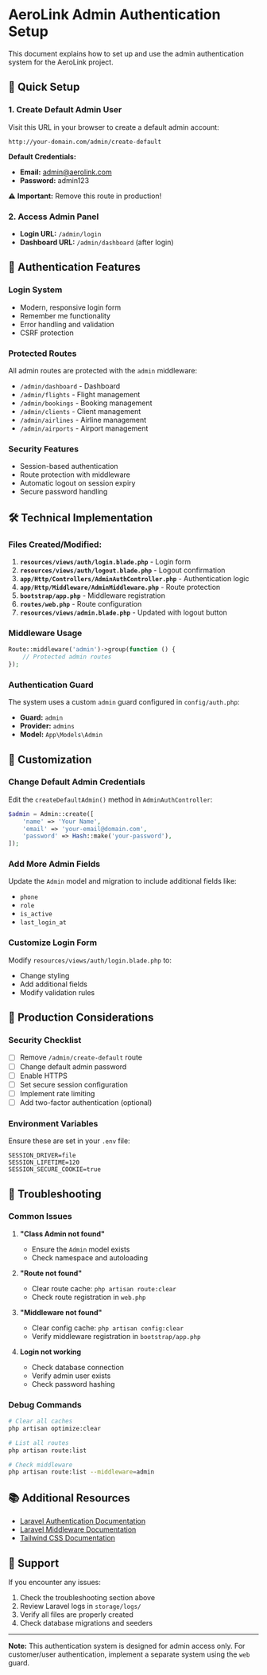 # AeroLink Admin Authentication Setup

This document explains how to set up and use the admin authentication system for the AeroLink project.

## 🚀 **Quick Setup**

### 1. **Create Default Admin User**
Visit this URL in your browser to create a default admin account:
```
http://your-domain.com/admin/create-default
```

**Default Credentials:**
- **Email:** admin@aerolink.com
- **Password:** admin123

⚠️ **Important:** Remove this route in production!

### 2. **Access Admin Panel**
- **Login URL:** `/admin/login`
- **Dashboard URL:** `/admin/dashboard` (after login)

## 🔐 **Authentication Features**

### **Login System**
- Modern, responsive login form
- Remember me functionality
- Error handling and validation
- CSRF protection

### **Protected Routes**
All admin routes are protected with the `admin` middleware:
- `/admin/dashboard` - Dashboard
- `/admin/flights` - Flight management
- `/admin/bookings` - Booking management
- `/admin/clients` - Client management
- `/admin/airlines` - Airline management
- `/admin/airports` - Airport management

### **Security Features**
- Session-based authentication
- Route protection with middleware
- Automatic logout on session expiry
- Secure password handling

## 🛠 **Technical Implementation**

### **Files Created/Modified:**

1. **`resources/views/auth/login.blade.php`** - Login form
2. **`resources/views/auth/logout.blade.php`** - Logout confirmation
3. **`app/Http/Controllers/AdminAuthController.php`** - Authentication logic
4. **`app/Http/Middleware/AdminMiddleware.php`** - Route protection
5. **`bootstrap/app.php`** - Middleware registration
6. **`routes/web.php`** - Route configuration
7. **`resources/views/admin.blade.php`** - Updated with logout button

### **Middleware Usage**
```php
Route::middleware('admin')->group(function () {
    // Protected admin routes
});
```

### **Authentication Guard**
The system uses a custom `admin` guard configured in `config/auth.php`:
- **Guard:** `admin`
- **Provider:** `admins`
- **Model:** `App\Models\Admin`

## 🔧 **Customization**

### **Change Default Admin Credentials**
Edit the `createDefaultAdmin()` method in `AdminAuthController`:
```php
$admin = Admin::create([
    'name' => 'Your Name',
    'email' => 'your-email@domain.com',
    'password' => Hash::make('your-password'),
]);
```

### **Add More Admin Fields**
Update the `Admin` model and migration to include additional fields like:
- `phone`
- `role`
- `is_active`
- `last_login_at`

### **Customize Login Form**
Modify `resources/views/auth/login.blade.php` to:
- Change styling
- Add additional fields
- Modify validation rules

## 🚨 **Production Considerations**

### **Security Checklist**
- [ ] Remove `/admin/create-default` route
- [ ] Change default admin password
- [ ] Enable HTTPS
- [ ] Set secure session configuration
- [ ] Implement rate limiting
- [ ] Add two-factor authentication (optional)

### **Environment Variables**
Ensure these are set in your `.env` file:
```env
SESSION_DRIVER=file
SESSION_LIFETIME=120
SESSION_SECURE_COOKIE=true
```

## 🐛 **Troubleshooting**

### **Common Issues**

1. **"Class Admin not found"**
   - Ensure the `Admin` model exists
   - Check namespace and autoloading

2. **"Route not found"**
   - Clear route cache: `php artisan route:clear`
   - Check route registration in `web.php`

3. **"Middleware not found"**
   - Clear config cache: `php artisan config:clear`
   - Verify middleware registration in `bootstrap/app.php`

4. **Login not working**
   - Check database connection
   - Verify admin user exists
   - Check password hashing

### **Debug Commands**
```bash
# Clear all caches
php artisan optimize:clear

# List all routes
php artisan route:list

# Check middleware
php artisan route:list --middleware=admin
```

## 📚 **Additional Resources**

- [Laravel Authentication Documentation](https://laravel.com/docs/authentication)
- [Laravel Middleware Documentation](https://laravel.com/docs/middleware)
- [Tailwind CSS Documentation](https://tailwindcss.com/docs)

## 🤝 **Support**

If you encounter any issues:
1. Check the troubleshooting section above
2. Review Laravel logs in `storage/logs/`
3. Verify all files are properly created
4. Check database migrations and seeders

---

**Note:** This authentication system is designed for admin access only. For customer/user authentication, implement a separate system using the `web` guard.
